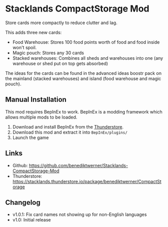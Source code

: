 # Stacklands CompactStorage Mod

Store cards more compactly to reduce clutter and lag.

This adds three new cards:
- Food Warehouse: Stores 100 food points worth of food and food inside won't spoil.
- Magic pouch: Stores any 30 cards
- Stacked warehouses: Combines all sheds and warehouses into one (any warehouse or shed put on top gets absorbed)

The ideas for the cards can be found in the advanced ideas boostr pack on the mainland (stacked warehouses) and island (food warehouse and magic pouch).

## Manual Installation
This mod requires BepInEx to work. BepInEx is a modding framework which allows multiple mods to be loaded.

1. Download and install BepInEx from the [Thunderstore](https://stacklands.thunderstore.io/package/BepInEx/BepInExPack_Stacklands/).
4. Download this mod and extract it into `BepInEx/plugins/`
5. Launch the game

## Links
- Github: https://github.com/benediktwerner/Stacklands-CompactStorage-Mod
- Thunderstore: https://stacklands.thunderstore.io/package/benediktwerner/CompactStorage

## Changelog

- v1.0.1: Fix card names not showing up for non-English languages
- v1.0: Initial release
